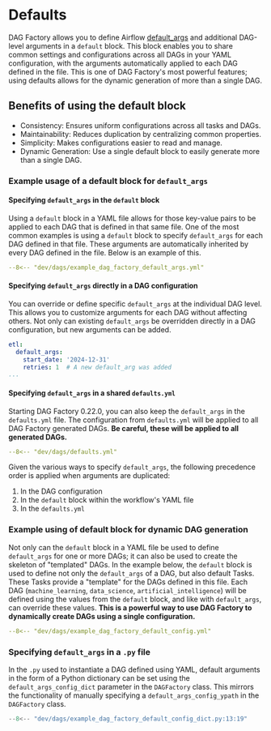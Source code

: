 # Defaults

DAG Factory allows you to define Airflow
[default_args](https://airflow.apache.org/docs/apache-airflow/stable/core-concepts/dags.html#default-arguments) and
additional DAG-level arguments in a `default` block. This block enables you to share common settings and configurations
across all DAGs in your YAML configuration, with the arguments automatically applied to each DAG defined in the file.
This is one of DAG Factory's most powerful features; using defaults allows for the dynamic generation of more than a
single DAG.

## Benefits of using the default block

- Consistency: Ensures uniform configurations across all tasks and DAGs.
- Maintainability: Reduces duplication by centralizing common properties.
- Simplicity: Makes configurations easier to read and manage.
- Dynamic Generation: Use a single default block to easily generate more than a single DAG.

### Example usage of a default block for `default_args`

#### Specifying `default_args` in the `default` block

   Using a `default` block in a YAML file allows for those key-value pairs to be applied to each DAG that is defined in
   that same file. One of the most common examples is using a `default` block to specify `default_args` for each DAG
   defined in that file. These arguments are automatically inherited by every DAG defined in the file. Below is an example of this.

   ```yaml title="Usage of default block for default_args in YAML"
   --8<-- "dev/dags/example_dag_factory_default_args.yml"
   ```

#### Specifying `default_args` directly in a DAG configuration

   You can override or define specific `default_args` at the individual DAG level. This allows you to customize
   arguments for each DAG without affecting others. Not only can existing `default_args` be overridden directly in a DAG
   configuration, but new arguments can be added.

   ```yaml
   etl:
     default_args:
       start_date: '2024-12-31'
       retries: 1  # A new default_arg was added
  ...
   ```

#### Specifying `default_args` in a shared `defaults.yml`

   Starting DAG Factory 0.22.0, you can also keep the `default_args` in the `defaults.yml` file. The configuration
   from `defaults.yml` will be applied to all DAG Factory generated DAGs. **Be careful, these will be applied to all
   generated DAGs.**

   ```yaml title="defaults.yml"
   --8<-- "dev/dags/defaults.yml"
   ```

   Given the various ways to specify `default_args`, the following precedence order is applied when arguments are
   duplicated:

   1. In the DAG configuration
   2. In the `default` block within the workflow's YAML file
   3. In the `defaults.yml`

### Example using of default block for dynamic DAG generation

   Not only can the `default` block in a YAML file be used to define `default_args` for one or more DAGs; it can also be
   used to create the skeleton of "templated" DAGs. In the example below, the `default` block is used to define not only
   the `default_args` of a DAG, but also default Tasks. These Tasks provide a "template" for the DAGs defined in this
   file. Each DAG (`machine_learning`, `data_science`, `artificial_intelligence`) will be defined using the values from
   the `default` block, and like with `default_args`, can override these values. **This is a powerful way to use DAG
   Factory to dynamically create DAGs using a single configuration.**

   ```yaml title="Usage of default block in YAML"
   --8<-- "dev/dags/example_dag_factory_default_config.yml"
   ```

### Specifying `default_args` in a `.py` file

   In the `.py` used to instantiate a DAG defined using YAML, default arguments in the form of a Python dictionary can
   be set using the `default_args_config_dict` parameter in the `DAGFactory` class. This mirrors the functionality of
   manually specifying a `default_args_config_ypath` in the `DAGFactory` class.

   ```python title="Usage of default_args_config_dict in .py file"
   --8<-- "dev/dags/example_dag_factory_default_config_dict.py:13:19"
   ```
